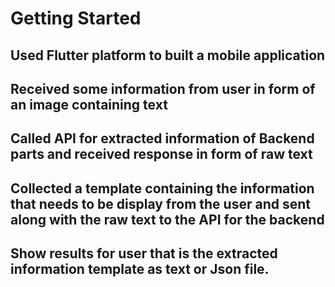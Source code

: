 # Getting Started

## Used Flutter platform to built a mobile application
## Received some information from user in form of an image containing text 
## Called API for extracted information of Backend parts and received response in form of raw text
## Collected a template containing the information that needs to be display from the user and sent along with the raw text to the API for the backend
## Show results for user that is the extracted information template as text or Json file.
